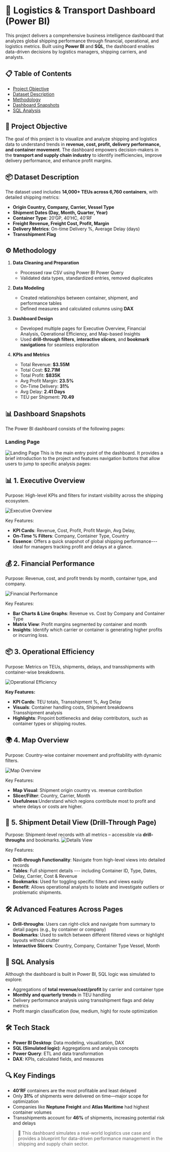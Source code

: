 # 🚢 Logistics & Transport Dashboard (Power BI)

This project delivers a comprehensive business intelligence dashboard that analyzes global shipping performance through financial, operational, and logistics metrics. Built using **Power BI** and **SQL**, the dashboard enables data-driven decisions by logistics managers, shipping carriers, and analysts.

## 📋 Table of Contents

- [Project Objective](#project-objective)  
- [Dataset Description](#dataset-description)  
- [Methodology](#methodology)  
- [Dashboard Snapshots](#dashboard-snapshots)  
- [SQL Analysis](#sql-analysis)

## 🎯 Project Objective

The goal of this project is to visualize and analyze shipping and logistics data to understand trends in **revenue, cost, profit, delivery performance, and container movement**. The dashboard empowers decision-makers in the **transport and supply chain industry** to identify inefficiencies, improve delivery performance, and enhance profit margins.

## 📦 Dataset Description

The dataset used includes **14,000+ TEUs across 6,760 containers**, with detailed shipping metrics:

- **Origin Country, Company, Carrier, Vessel Type**  
- **Shipment Dates (Day, Month, Quarter, Year)**  
- **Container Type**: 20’GP, 40’HC, 40’RF  
- **Freight Revenue, Freight Cost, Profit, Margin**  
- **Delivery Metrics**: On-time Delivery %, Average Delay (days)  
- **Transshipment Flag**  

## ⚙️ Methodology

1. **Data Cleaning and Preparation**  
   - Processed raw CSV using Power BI Power Query  
   - Validated data types, standardized entries, removed duplicates

2. **Data Modeling**  
   - Created relationships between container, shipment, and performance tables  
   - Defined measures and calculated columns using **DAX**

3. **Dashboard Design**  
   - Developed multiple pages for Executive Overview, Financial Analysis, Operational Efficiency, and Map-based Insights  
   - Used **drill-through filters**, **interactive slicers**, and **bookmark navigations** for seamless exploration

4. **KPIs and Metrics**  
   - Total Revenue: **$3.55M**  
   - Total Cost: **$2.71M**  
   - Total Profit: **$835K**  
   - Avg Profit Margin: **23.5%**  
   - On-Time Delivery: **31%**  
   - Avg Delay: **2.41 Days**  
   - TEU per Shipment: **70.49**

## 📊 Dashboard Snapshots

The Power BI dashboard consists of the following pages:

### Landing Page
![Landing Page](https://github.com/CecilEkka/India-General-Election-Analysis-2024/blob/main/Dashboard_Images/1.%20Landing_Page.png)
This is the main entry point of the dashboard. It provides a brief introduction to the project and features navigation buttons that allow users to jump to specific analysis pages:

## 📊 **1. Executive Overview**

Purpose: High-level KPIs and filters for instant visibility across the shipping ecosystem.

![Executive Overview](https://github.com/CecilEkka/India-General-Election-Analysis-2024/blob/main/Dashboard_Images/1.%20Landing_Page.png)

Key Features:

* **KPI Cards**: Revenue, Cost, Profit, Profit Margin, Avg Delay,
* **On-Time % Filters**: Company, Container Type, Country 
* **Essence**: Offers a quick snapshot of global shipping performance---ideal for managers tracking profit and delays at a glance.



## 💰 **2. Financial Performance**

Purpose: Revenue, cost, and profit trends by month, container type, and company.

![Financial Performance](https://github.com/CecilEkka/India-General-Election-Analysis-2024/blob/main/Dashboard_Images/1.%20Landing_Page.png)

Key Features:

* **Bar Charts & Line Graphs**: Revenue vs. Cost by Company and Container Type 
* **Matrix View**: Profit margins segmented by container and month
 * **Insights**: Identify which carrier or container is generating higher profits or incurring loss.



## 📦 **3. Operational Efficiency**

Purpose: Metrics on TEUs, shipments, delays, and transshipments with container-wise breakdowns.

![Operational Efficiency](https://github.com/CecilEkka/India-General-Election-Analysis-2024/blob/main/Dashboard_Images/1.%20Landing_Page.png)

**Key Features:**

* **KPI Cards**: TEU totals, Transshipment %, Avg Delay 
* **Visuals**: Container handling costs, Shipment breakdowns Transshipment analysis 
* **Highlights**: Pinpoint bottlenecks and delay contributors, such as container types or shipping routes.



## 🌍 **4. Map Overview**

Purpose: Country-wise container movement and profitability with dynamic filters.

![Map Overview](https://github.com/CecilEkka/India-General-Election-Analysis-2024/blob/main/Dashboard_Images/1.%20Landing_Page.png)

Key Features:

* **Map Visual**: Shipment origin country vs. revenue contribution
* **Slicer/Filter**: Country, Carrier, Month 
* **Usefulness**:Understand which regions contribute most to profit and where delays or costs are higher.


## 📂 **5. Shipment Detail View (Drill-Through Page)**

Purpose: Shipment-level records with all metrics – accessible via **drill-throughs** and bookmarks.
![Details View](https://github.com/CecilEkka/India-General-Election-Analysis-2024/blob/main/Dashboard_Images/1.%20Landing_Page.png)

Key Features:
* **Drill-through Functionality**: Navigate from high-level views
into detailed records 
* **Tables**: Full shipment details --- including Container ID, Type, Dates, Delay, Carrier, Cost & Revenue 
* **Bookmarks**: Used for toggling specific filters and views easily
* **Benefit**: Allows operational analysts to isolate and investigate outliers or problematic shipments.


## 🛠️ **Advanced Features Across Pages**

* **Drill-throughs**: Users can right-click and navigate from summary to detail pages (e.g., by container or company) 
* **Bookmarks**: Used to switch between different filtered views or highlight layouts without clutter 
* **Interactive Slicers**: Country, Company, Container Type Vessel, Month


## 🧮 SQL Analysis

Although the dashboard is built in Power BI, SQL logic was simulated to explore:

- Aggregations of **total revenue/cost/profit** by carrier and container type  
- **Monthly and quarterly trends** in TEU handling  
- Delivery performance analysis using transshipment flags and delay metrics  
- Profit margin classification (low, medium, high) for route optimization



## 🛠️ Tech Stack

- **Power BI Desktop**: Data modeling, visualization, DAX  
- **SQL (Simulated logic)**: Aggregations and analysis concepts  
- **Power Query**: ETL and data transformation  
- **DAX**: KPIs, calculated fields, and measures

## 🔍 Key Findings

- **40’RF** containers are the most profitable and least delayed  
- Only **31%** of shipments were delivered on time—major scope for optimization  
- Companies like **Neptune Freight** and **Atlas Maritime** had highest container volumes  
- Transshipments account for **46%** of shipments, increasing potential risk and delays

> 📁 This dashboard simulates a real-world logistics use case and provides a blueprint for data-driven performance management in the shipping and supply chain sector.
